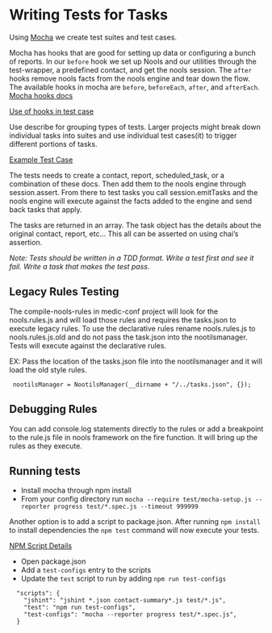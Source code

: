 # Writing Tests for Tasks

Using [Mocha](https://mochajs.org/)  we create test suites and test cases.


Mocha has hooks that are good for setting up data or configuring a bunch of reports.  In our `before` hook we set up Nools and our utilities through the test-wrapper, a predefined contact, and get the nools session. The `after` hooks remove nools facts from the nools engine and tear down the flow.  The available hooks in mocha are `before`, `beforeEach`, `after`, and `afterEach`. [Mocha hooks docs](https://mochajs.org/#hooks)

[Use of hooks in test case](https://github.com/medic/medic/blob/a4d63cab20adaf3b3304a255182b846f78436e10/config/sample_config_tests/tests/tasks.spec.js#L7-L29)

Use describe for grouping types of tests. Larger projects might break down individual tasks into suites and use individual test cases(it) to trigger different portions of tasks. 

[Example Test Case](https://github.com/medic/medic/blob/a4d63cab20adaf3b3304a255182b846f78436e10/config/sample_config_tests/tests/tasks.spec.js#L31-L36)

The tests needs to create a contact, report, scheduled_task, or a combination of these docs. Then add them to the nools engine through session.assert. From there to test tasks you call session.emitTasks and the nools engine will execute against the facts added to the engine and send back tasks that apply. 

The tasks are returned in an array. The task object has the details about the original contact, report, etc… This all can be asserted on using chai’s assertion. 

_Note: Tests should be written in a TDD format. Write a test first and see it fail. Write a task that makes the test pass._  

## Legacy Rules Testing

The compile-nools-rules in medic-conf project will look for the nools.rules.js and will load those rules and requires the tasks.json to execute legacy rules. To use the declarative rules rename nools.rules.js to nools.rules.js.old and do not pass the task.json into the nootilsmanager. Tests will execute against the declarative rules. 

EX: Pass the location of the tasks.json file into the nootilsmanager and it will load the old style rules. 

``` nootilsManager = NootilsManager(__dirname + "/../tasks.json", {});```

## Debugging Rules

You can add console.log statements directly to the rules or add a breakpoint to the rule.js file in nools framework on the fire function. It will bring up the rules as they execute.

## Running tests
* Install mocha through npm install
* From your config directory run ```mocha --require test/mocha-setup.js --reporter progress test/*.spec.js --timeout 999999 ```

Another option is to add a script to package.json. After running `npm install` to install dependencies the `npm test` command will now execute your tests.

[NPM Script Details](https://docs.npmjs.com/misc/scripts)

* Open package.json
* Add a `test-configs` entry to the scripts
* Update the `test` script to run by adding `npm run test-configs`


```
  "scripts": {
    "jshint": "jshint *.json contact-summary*.js test/*.js",
    "test": "npm run test-configs",
    "test-configs": "mocha --reporter progress test/*.spec.js",
  }
```


